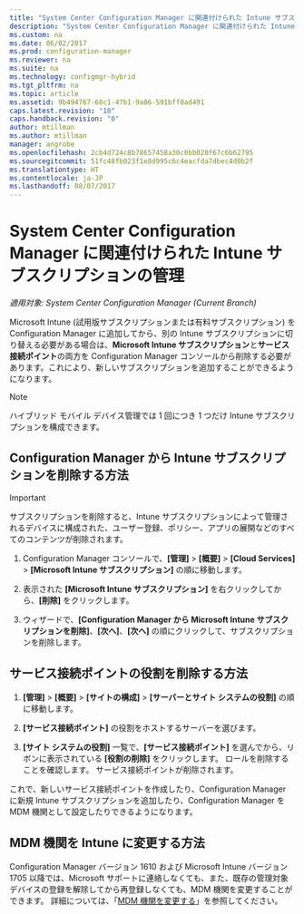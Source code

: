 ```yaml
---
title: "System Center Configuration Manager に関連付けられた Intune サブスクリプションの管理 | Microsoft Docs"
description: "System Center Configuration Manager に関連付けられた Intune サブスクリプションを管理します。"
ms.custom: na
ms.date: 06/02/2017
ms.prod: configuration-manager
ms.reviewer: na
ms.suite: na
ms.technology: configmgr-hybrid
ms.tgt_pltfrm: na
ms.topic: article
ms.assetid: 9b494767-68c1-47b1-9a86-591bff0ad491
caps.latest.revision: "18"
caps.handback.revision: "0"
author: mtillman
ms.author: mtillman
manager: angrobe
ms.openlocfilehash: 2cb4d724c8b78657458a30c0bb020f67c6b62795
ms.sourcegitcommit: 51fc48fb023f1e8d995c6c4eacfda7dbec4d0b2f
ms.translationtype: HT
ms.contentlocale: ja-JP
ms.lasthandoff: 08/07/2017
---
```

# <a name="manage-an-intune-subscription-associated-with-system-center-configuration-manager"></a>System Center Configuration Manager に関連付けられた Intune サブスクリプションの管理

*適用対象: System Center Configuration Manager (Current Branch)*

Microsoft Intune (試用版サブスクリプションまたは有料サブスクリプション) を Configuration Manager に追加してから、別の Intune サブスクリプションに切り替える必要がある場合は、**Microsoft Intune サブスクリプション**と**サービス接続ポイント**の両方を Configuration Manager コンソールから削除する必要があります。これにより、新しいサブスクリプションを追加することができるようになります。

> [!NOTE]
> ハイブリッド モバイル デバイス管理では 1 回につき 1 つだけ Intune サブスクリプションを構成できます。

## <a name="how-to-delete-an-intune-subscription-from-configuration-manager"></a>Configuration Manager から Intune サブスクリプションを削除する方法

> [!IMPORTANT]
>  サブスクリプションを削除すると、Intune サブスクリプションによって管理されるデバイスに構成された、ユーザー登録、ポリシー、アプリの展開などのすべてのコンテンツが削除されます。

1.  Configuration Manager コンソールで、**[管理]** > **[概要]** > **[Cloud Services]** > **[Microsoft Intune サブスクリプション]** の順に移動します。

2.  表示された **[Microsoft Intune サブスクリプション]** を右クリックしてから、**[削除]** をクリックします。

3.   ウィザードで、**[Configuration Manager から Microsoft Intune サブスクリプションを削除]**、**[次へ]**、**[次へ]** の順にクリックして、サブスクリプションを削除します。


## <a name="how-to-remove-the-service-connection-point-role"></a>サービス接続ポイントの役割を削除する方法

1.  **[管理]** > **[概要]** > **[サイトの構成]** > **[サーバーとサイト システムの役割]** の順に移動します。

2.  **[サービス接続ポイント]** の役割をホストするサーバーを選びます。

3.  **[サイト システムの役割]** 一覧で、**[サービス接続ポイント]** を選んでから、リボンに表示されている **[役割の削除]** をクリックします。 ロールを削除することを確認します。 サービス接続ポイントが削除されます。

これで、新しいサービス接続ポイントを作成したり、Configuration Manager に新規 Intune サブスクリプションを追加したり、Configuration Manager を MDM 機関として設定したりできるようになります。

## <a name="how-to-change-mdm-authority-to-intune"></a>MDM 機関を Intune に変更する方法
Configuration Manager バージョン 1610 および Microsoft Intune バージョン 1705 以降では、Microsoft サポートに連絡しなくても、また、既存の管理対象デバイスの登録を解除してから再登録しなくても、MDM 機関を変更することができます。 詳細については、「[MDM 機関を変更する](/sccm/mdm/deploy-use/change-mdm-authority)」を参照してください。
